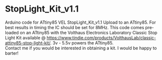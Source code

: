 # StopLight_Kit_v1.1
Arduino code for ATtiny85 VEL StopLight_Kit_v1.1 Upload to an ATtiny85. For best results in timing the IC should be set for 8MHz.
This code comes pre-loaded on an ATtiny85 with the Volthaus Electronics Laboratory Classic Stop Light Kit available @ https://www.tindie.com/products/VolthausLab/classic-attiny85-stop-light-kit/.  3v - 5.5v powers the ATtiny85. 
 <br>
Contact me if you would be interested in obtaining a kit. I would be happy to barter!
